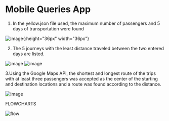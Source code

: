 # Mobile Queries App

1. In the yellow.json file used, the maximum number of passengers and 5 days of transportation were found


![image](https://user-images.githubusercontent.com/46785635/186414809-da2657ce-32a6-4e59-8feb-3ee781810200.png){:height="36px" width="36px"}


2. The 5 journeys with the least distance traveled between the two entered days are listed.

![image](https://user-images.githubusercontent.com/46785635/186415019-83008685-c389-472f-9a6e-cd073a487891.png)
![image](https://user-images.githubusercontent.com/46785635/186415038-3e78a83b-08df-4d11-b766-7bf9324d3c5d.png)

3.Using the Google Maps API, the shortest and longest route of the trips with at least three passengers was accepted as the center of the starting and destination locations and a route was found according to the distance.

![image](https://user-images.githubusercontent.com/46785635/186415148-b25dd7db-9a42-44d2-bd68-ffa0d08ad29e.png)

FLOWCHARTS

![flow](https://user-images.githubusercontent.com/46785635/186417805-b27a8125-81f2-4301-8b38-2bff34a12df5.jpg)
